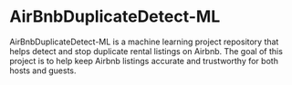 # AirBnbDuplicateDetect-ML
 AirBnbDuplicateDetect-ML is a machine learning project repository that helps detect and stop duplicate rental listings on Airbnb. The goal of this project is to help keep Airbnb listings accurate and trustworthy for both hosts and guests.
